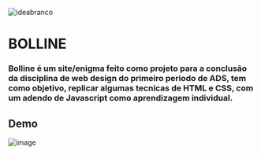 ![ideabranco](https://user-images.githubusercontent.com/101940943/187013693-351a32a3-57e8-4f71-b3ef-639b12582722.png)

# BOLLINE

 ### Bolline é um site/enigma feito como projeto para a conclusão da disciplina de web design do primeiro periodo de ADS, tem como objetivo, replicar algumas tecnicas de HTML e CSS, com um adendo de Javascript como aprendizagem individual.

## Demo

![image](https://user-images.githubusercontent.com/101940943/187093197-84353957-669e-4432-aa45-5dbd08ef125a.png)
